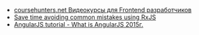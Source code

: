 * [coursehunters.net Видеокурсы для Frontend разработчиков](https://coursehunters.net/frontend)
* [Save time avoiding common mistakes using RxJS](https://egghead.io/lessons/rxjs-convert-rxjs-subjects-to-observables)
* [AngularJS tutorial - What is AngularJS 2015г. ](https://www.youtube.com/watch?v=zKkUN-mJtPQ&list=PL6n9fhu94yhWKHkcL7RJmmXyxkuFB3KSl)
